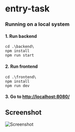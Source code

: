 # entry-task

### Running on a local system
#### 1. Run backend
```shell
cd .\backend\
npm install
npm run start
```

#### 2. Run frontend
```shell
cd .\frontend\
npm install
npm run dev
```

#### 3. Go to [http://localhost:8080/](http://localhost:8080/)

## Screenshot
![Screenshot](https://i.imgur.com/UHo6rIW.png)
